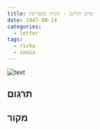 ```yaml
---
title: טרם תורגם - סוניה בקפריסין
date: 1947-08-14
categories:
  - letter
tags:
  - rivka
  - sonia
---
```


![text](/pupko-papers/assets/images/1947-08-14-sonia.jpg)

## תרגום


## מקור
